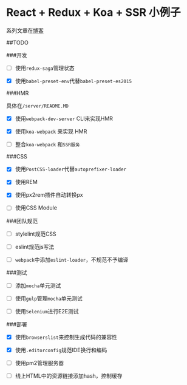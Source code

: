 React + Redux + Koa + SSR 小例子 
===

系列文章在[博客](https://segmentfault.com/a/1190000007512055)


##TODO

###开发
- [ ] 使用`redux-saga`管理状态 
- [x] 使用`babel-preset-env`代替`babel-preset-es2015`


###HMR 

具体在`/server/README.MD`

- [x] 使用`webpack-dev-server` CLI来实现HMR
- [x] 使用`koa-webpack` 来实现 HMR
- [ ] 整合`koa-webpack` 和`SSR服务`


###CSS
- [x] 使用`PostCSS-loader`代替`autoprefixer-loader`
- [x] 使用REM
- [x] 使用px2rem插件自动转换px
- [ ] 使用CSS Module


###团队规范
- [ ] stylelint规范CSS
- [ ] eslint规范js写法
- [ ] `webpack`中添加`eslint-loader`，不规范不予编译


###测试
- [ ] 添加`mocha`单元测试
- [ ] 使用`gulp`管理`mocha`单元测试
- [ ] 使用`Selenium`进行E2E测试


###部署
- [x] 使用`browserslist`来控制生成代码的兼容性
- [x] 使用`.editorconfig`规范IDE换行和编码
- [ ] 使用pm2管理服务器
- [ ] 线上HTML中的资源链接添加hash，控制缓存


